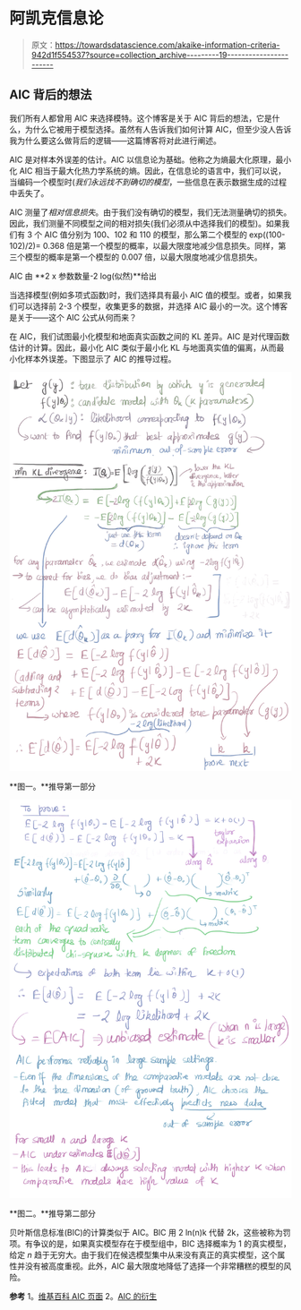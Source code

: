 # 阿凯克信息论

> 原文：<https://towardsdatascience.com/akaike-information-criteria-942d1f554537?source=collection_archive---------19----------------------->

## AIC 背后的想法

我们所有人都曾用 AIC 来选择模特。这个博客是关于 AIC 背后的想法，它是什么，为什么它被用于模型选择。虽然有人告诉我们如何计算 AIC，但至少没人告诉我为什么要这么做背后的逻辑——这篇博客将对此进行阐述。

AIC 是对样本外误差的估计。AIC 以信息论为基础。他称之为熵最大化原理，最小化 AIC 相当于最大化热力学系统的熵。因此，在信息论的语言中，我们可以说，当编码一个模型时(*我们永远找不到确切的模型*，一些信息在表示数据生成的过程中丢失了。

AIC 测量了*相对信息损失*。由于我们没有确切的模型，我们无法测量确切的损失。因此，我们测量不同模型之间的相对损失(我们必须从中选择我们的模型)。如果我们有 3 个 AIC 值分别为 100、102 和 110 的模型，那么第二个模型的 exp((100-102)/2)= 0.368 倍是第一个模型的概率，以最大限度地减少信息损失。同样，第三个模型的概率是第一个模型的 0.007 倍，以最大限度地减少信息损失。

AIC 由 **2 x 参数数量-2 log(似然)**给出

当选择模型(例如多项式函数)时，我们选择具有最小 AIC 值的模型。或者，如果我们可以选择前 2-3 个模型，收集更多的数据，并选择 AIC 最小的一次。这个博客是关于——这个 AIC 公式从何而来？

在 AIC，我们试图最小化模型和地面真实函数之间的 KL 差异。AIC 是对代理函数估计的计算。因此，最小化 AIC 类似于最小化 KL 与地面真实值的偏离，从而最小化样本外误差。下图显示了 AIC 的推导过程。

![](img/ba53f63194390e5e4d6daa96bd8d2885.png)

**图一。**推导第一部分

![](img/57d7f7f280b9211e9dc483f785efcb1f.png)

**图二。**推导第二部分

贝叶斯信息标准(BIC)的计算类似于 AIC。BIC 用 2 ln(n)k 代替 2k，这些被称为罚项。有争议的是，如果真实模型存在于模型组中，BIC 选择概率为 1 的真实模型，给定 *n* 趋于无穷大。由于我们在候选模型集中从来没有真正的真实模型，这个属性并没有被高度重视。此外，AIC 最大限度地降低了选择一个非常糟糕的模型的风险。

**参考** 1。[维基百科 AIC 页面](https://en.wikipedia.org/wiki/Akaike_information_criterion)
2。[AIC 的衍生](https://onlinelibrary.wiley.com/doi/epdf/10.1002/wics.1460)